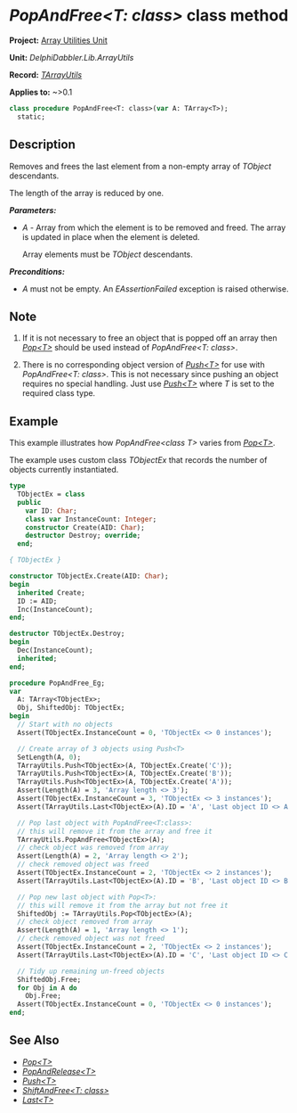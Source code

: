 # _PopAndFree\<T: class\>_ class method

**Project:** [Array Utilities Unit](../API.md)

**Unit:** _DelphiDabbler.Lib.ArrayUtils_

**Record:** [_TArrayUtils_](./TArrayUtils.md)

**Applies to:** ~>0.1

```pascal
class procedure PopAndFree<T: class>(var A: TArray<T>);
  static;
```

## Description

Removes and frees the last element from a non-empty array of _TObject_ descendants. 

The length of the array is reduced by one.

***Parameters:***

* _A_ - Array from which the element is to be removed and freed. The array is updated in place when the element is deleted.

    Array elements must be _TObject_ descendants.

***Preconditions:***

* _A_ must not be empty. An _EAssertionFailed_ exception is raised otherwise.

## Note

1. If it is not necessary to free an object that is popped off an array then [_Pop\<T\>_](./TArrayUtils-Pop.md) should be used instead of _PopAndFree\<T: class\>_.

2. There is no corresponding object version of [_Push\<T\>_](./TArrayUtils-Push.md) for use with _PopAndFree\<T: class\>_. This is not necessary since pushing an object requires no special handling. Just use [_Push\<T\>_](./TArrayUtils-Push.md) where _T_ is set to the required class type.

## Example

This example illustrates how _PopAndFree\<class T\>_ varies from [_Pop\<T\>_](./TArrayUtils-Pop.md).

The example uses custom class _TObjectEx_ that records the number of objects currently instantiated.

```pascal
type
  TObjectEx = class
  public
    var ID: Char;
    class var InstanceCount: Integer;
    constructor Create(AID: Char);
    destructor Destroy; override;
  end;

{ TObjectEx }

constructor TObjectEx.Create(AID: Char);
begin
  inherited Create;
  ID := AID;
  Inc(InstanceCount);
end;

destructor TObjectEx.Destroy;
begin
  Dec(InstanceCount);
  inherited;
end;

procedure PopAndFree_Eg;
var
  A: TArray<TObjectEx>;
  Obj, ShiftedObj: TObjectEx;
begin
  // Start with no objects
  Assert(TObjectEx.InstanceCount = 0, 'TObjectEx <> 0 instances');

  // Create array of 3 objects using Push<T>
  SetLength(A, 0);
  TArrayUtils.Push<TObjectEx>(A, TObjectEx.Create('C'));
  TArrayUtils.Push<TObjectEx>(A, TObjectEx.Create('B'));
  TArrayUtils.Push<TObjectEx>(A, TObjectEx.Create('A'));
  Assert(Length(A) = 3, 'Array length <> 3');
  Assert(TObjectEx.InstanceCount = 3, 'TObjectEx <> 3 instances');
  Assert(TArrayUtils.Last<TObjectEx>(A).ID = 'A', 'Last object ID <> A');

  // Pop last object with PopAndFree<T:class>:
  // this will remove it from the array and free it
  TArrayUtils.PopAndFree<TObjectEx>(A);
  // check object was removed from array
  Assert(Length(A) = 2, 'Array length <> 2');
  // check removed object was freed
  Assert(TObjectEx.InstanceCount = 2, 'TObjectEx <> 2 instances');
  Assert(TArrayUtils.Last<TObjectEx>(A).ID = 'B', 'Last object ID <> B');

  // Pop new last object with Pop<T>:
  // this will remove it from the array but not free it
  ShiftedObj := TArrayUtils.Pop<TObjectEx>(A);
  // check object removed from array
  Assert(Length(A) = 1, 'Array length <> 1');
  // check removed object was not freed
  Assert(TObjectEx.InstanceCount = 2, 'TObjectEx <> 2 instances');
  Assert(TArrayUtils.Last<TObjectEx>(A).ID = 'C', 'Last object ID <> C');

  // Tidy up remaining un-freed objects
  ShiftedObj.Free;
  for Obj in A do
    Obj.Free;
  Assert(TObjectEx.InstanceCount = 0, 'TObjectEx <> 0 instances');
end;
```

## See Also

* [_Pop\<T\>_](./TArrayUtils-Pop.md)
* [_PopAndRelease\<T\>_](./TArrayUtils-PopAndRelease.md)
* [_Push\<T\>_](./TArrayUtils-Push.md)
* [_ShiftAndFree\<T: class\>_](./TArrayUtils-ShiftAndFree.md)
* [_Last\<T\>_](./TArrayUtils-Last.md)
